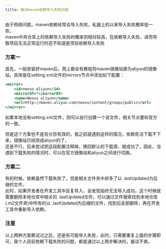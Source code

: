 ```yaml
---
title: 解决maven依赖导入失败问题
---
```

由于网络问题，maven依赖经常会导入失败，私服上的以来导入失败概率低一些，<br/>
maven中央仓库上的依赖导入失败的概率则相对较高，在依赖导入失败，进而导致项目无法正常运行时还不知道是项目依赖导入失败<br/>
### 方案一
首先，一般安装好maven后，网上都会有教程将maven镜像站换为aliyun的镜像站，具体是在setting.xml文件的mirrors节点中添加如下配置：
```xml
<mirror>
    <id>nexus-aliyun</id> 
    <mirrorOf>*</mirrorOf>  
    <name>Nexus aliyun</name>  
    <url>http://maven.aliyun.com/nexus/content/groups/public</url>
</mirror>
```
如果本地没有setting.xml文件，则可以自行创建一个该文件，相关节点要和官方的一致。

但是这个方案也不是百分百有效的，我之前就遇到这样的情况，依赖死活下载不下来，镜像站已经改成aliyun的了，<br/>
还是不行，后来尝试把这段配置注释掉，换回默认的下载源，就成功了，因此，当遇到下载失败的情况时，可以在官方镜像站和aliyun之间进行切换。

### 方案二
有的时候，依赖虽然下载失败了，但是相关文件夹中却多了以 .lastUpdated为后缀的文件，<br/>
此时，如果开发者在开发工具中反复导入，会发现始终无法导入成功，这个时候就需要删除本地仓库中相关的 .lastUpdated文件，可以通过文件搜索找到本地仓库(.m2文件夹)中所有的以 .lastUpdated为后缀的文件，找到后全部删除，再在开发工具中重新导入依赖。


### 注意
以上两种方案都试过之后，还是有可能导入失败，此时，只需要重复上面的步骤即可，我个人目前依赖下载失败的问题，都是通过以上两步解决的，屡试不爽。